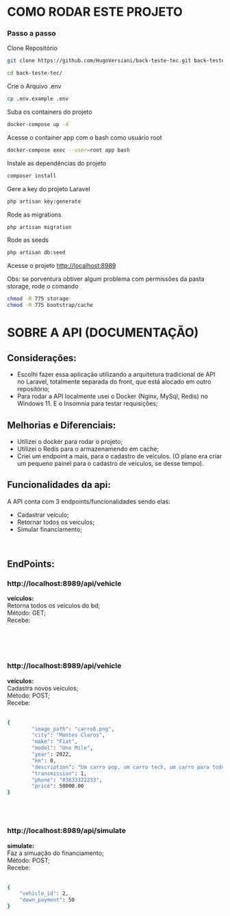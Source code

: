 
# COMO RODAR ESTE PROJETO

### Passo a passo
Clone Repositório
```sh
git clone https://github.com/HugoVersiani/back-teste-tec.git back-teste-tec
```
```sh
cd back-teste-tec/

```

Crie o Arquivo .env
```sh
cp .env.example .env
```

Suba os containers do projeto
```sh
docker-compose up -d
```

Acesse o container app com o bash como usuário root
```sh
docker-compose exec --user=root app bash
```

Instale as dependências do projeto
```sh
composer install
```

Gere a key do projeto Laravel
```sh
php artisan key:generate
```

Rode as migrations
```sh
php artisan migration
```

Rode as seeds 
```sh
php artisan db:seed 
```

Acesse o projeto
[http://localhost:8989](http://localhost:8989)

Obs: se porventura obtiver algum problema com permissões da pasta storage, rode o comando 

```sh
chmod -R 775 storage
chmod -R 775 bootstrap/cache
```

# SOBRE A API (DOCUMENTAÇÃO)

## Considerações:

- Escolhi fazer essa aplicação utilizando a arquitetura tradicional de API no Laravel, totalmente separada do front, que está alocado em outro repositório;<br/>
- Para rodar a API localmente usei o Docker (Nginx, MySql, Redis) no Windows 11. E o Insomnia para testar requisições;<br />

## Melhorias e Diferenciais:

- Utilizei o docker para rodar o projeto;<br/>
- Utilizei o Redis para o armazenamendo em cache;<br/>
- Criei um endpoint a mais, para o cadastro de veículos. (O plano era criar um pequeno painel para o cadastro de veículos, se desse tempo).<br/>


## Funcionalidades da api:

A API conta com 3 endpoints/funcionalidades sendo elas:

- Cadastrar veículo;
- Retornar todos os veículos;
- Simular financiamento;

<br/>

## EndPoints:

### http://localhost:8989/api/vehicle

**veículos:** <br/>
Retorna todos os veículos do bd;<br/>
Método: GET;<br/>
Recebe:<br/><br/>

<br/>
<br/>

### http://localhost:8989/api/vehicle

**veículos:** <br/>
Cadastra novos veículos;<br/>
Método: POST;<br/>
Recebe: <br/><br/>

```bash
{
        "image_path": "carro8.png",
        "city": "Montes Claros",
        "make": "Fiat",
        "model": "Uno Mile",
        "year": 2022,
        "km": 0,
        "description": "Um carro pop, um carro tech, um carro para todos os momentos.",
        "transmission": 1,
        "phone": "03833322233",
        "price": 50000.00
}
```


<br/>
<br/>

### http://localhost:8989/api/simulate

**simulate:** <br/>
Faz a simuação do financiamento;<br/>
Método: POST;<br/>
Recebe:<br/><br/>

```bash
{
	"vehicle_id": 2,
	"down_payment": 50
}
```

<br/>
<br/>

